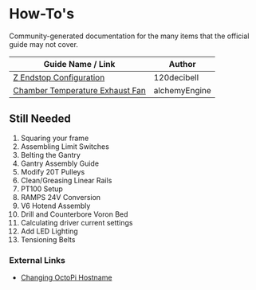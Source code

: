 # How-To's

Community-generated documentation for the many items that the official guide may not cover.

| Guide Name / Link | Author |
|---|---|
| [Z Endstop Configuration](./120decibell/z_endstop_configuration.md) | 120decibell |
| [Chamber Temperature Exhaust Fan](./alchemyEngine/chamber_temperature_exhaust_fan.md) | alchemyEngine |

## Still Needed

1. Squaring your frame
2. Assembling Limit Switches
3. Belting the Gantry
4. Gantry Assembly Guide
5. Modify 20T Pulleys
6. Clean/Greasing Linear Rails
7. PT100 Setup
8. RAMPS 24V Conversion
9. V6 Hotend Assembly
10. Drill and Counterbore Voron Bed
11. Calculating driver current settings
12. Add LED Lighting
13. Tensioning Belts

### External Links

* [Changing OctoPi Hostname](https://github.com/guysoft/OctoPi/wiki/Changing-the-hostname)